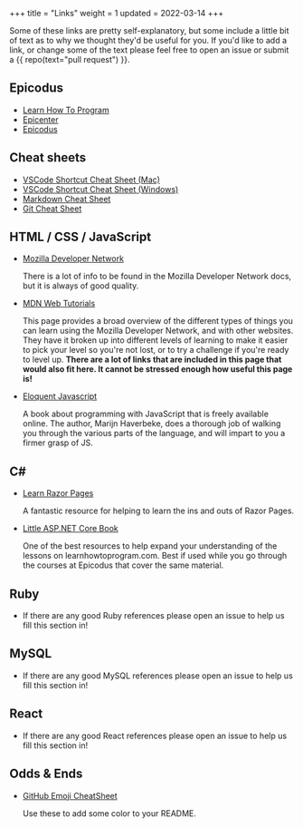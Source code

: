 +++
title = "Links"
weight = 1
updated = 2022-03-14
+++

Some of these links are pretty self-explanatory, but some include a little bit
of text as to why we thought they'd be useful for you. If you'd like to add a
link, or change some of the text please feel free to open an issue or submit
a {{ repo(text="pull request") }}.

## Epicodus

- [Learn How To Program](https://www.learnhowtoprogram.com/)
- [Epicenter](https://epicenter.epicodus.com/)
- [Epicodus](https://www.epicodus.com/)

## Cheat sheets

- [VSCode Shortcut Cheat Sheet (Mac)](https://code.visualstudio.com/shortcuts/keyboard-shortcuts-macos.pdf)
- [VSCode Shortcut Cheat Sheet (Windows)](https://code.visualstudio.com/shortcuts/keyboard-shortcuts-windows.pdf)
- [Markdown Cheat Sheet](https://www.markdownguide.org/cheat-sheet)
- [Git Cheat Sheet](https://education.github.com/git-cheat-sheet-education.pdf)

## HTML / CSS / JavaScript

- [Mozilla Developer Network](https://developer.mozilla.org/en-US/)

  There is a lot of info to be found in the Mozilla Developer Network docs, but
  it is always of good quality.

- [MDN Web Tutorials](https://developer.mozilla.org/en-US/docs/Web/Tutorials)

  This page provides a broad overview of the different types of things you can
  learn using the Mozilla Developer Network, and with other websites. They have
  it broken up into different levels of learning to make it easier to pick your
  level so you're not lost, or to try a challenge if you're ready to level up.
  **There are a lot of links that are included in this page that would also fit
  here. It cannot be stressed enough how useful this page is!**

- [Eloquent Javascript](https://eloquentjavascript.net)

  A book about programming with JavaScript that is freely available online. The
  author, Marijn Haverbeke, does a thorough job of walking you through the 
  various parts of the language, and will impart to you a firmer grasp of JS.

## C#

- [Learn Razor Pages](https://www.learnrazorpages.com/)

  A fantastic resource for helping to learn the ins and outs of Razor Pages.

- [Little ASP.NET Core Book](https://nbarbettini.gitbooks.io/little-asp-net-core-book/content/)

  One of the best resources to help expand your understanding of the lessons
  on learnhowtoprogram.com. Best if used while you go through the courses at
  Epicodus that cover the same material.

## Ruby

- If there are any good Ruby references please open an issue to help us fill
  this section in!

## MySQL

- If there are any good MySQL references please open an issue to help us fill
  this section in!

## React

- If there are any good React references please open an issue to help us fill
  this section in!

## Odds & Ends

- [GitHub Emoji CheatSheet](https://github.com/ikatyang/emoji-cheat-sheet)

  Use these to add some color to your README.
